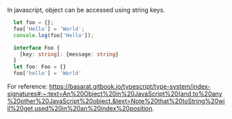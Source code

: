 In javascript, object can be accessed using string keys.

```javascript
  let foo = {};
  foo['Hello'] = 'World';
  console.log(foo['Hello']);
```

```typescript
  interface Foo {
    [key: string]: {message: string}
  }
  let foo: Foo = {}
  foo['hello'] = 'World'
```

For reference:
https://basarat.gitbook.io/typescript/type-system/index-signatures#:~:text=An%20Object%20in%20JavaScript%20(and,to%20any%20other%20JavaScript%20object.&text=Note%20that%20toString%20will%20get,used%20in%20an%20index%20position.